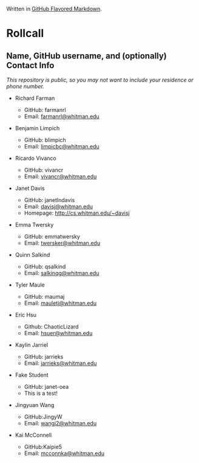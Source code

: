 
Written in [GitHub Flavored Markdown](https://help.github.com/articles/github-flavored-markdown).

Rollcall
========

Name, GitHub username, and (optionally) Contact Info
----------------------------------------------------

_This repository is public, so you may not want to include your residence or phone number._

* Richard Farman
  * GitHub: farmanrl
  * Email: farmanrl@whitman.edu

* Benjamin Limpich
  * GitHub: blimpich
  * Email: limpicbc@whitman.edu

* Ricardo Vivanco
  * GitHub: vivancr
  * Email: vivancr@whitman.edu

* Janet Davis
  * GitHub: janetlndavis
  * Email: davisj@whitman.edu
  * Homepage: http://cs.whitman.edu/~davisj
  
* Emma Twersky
  * GitHub: emmatwersky
  * Email: twersker@whitman.edu
  
* Quinn Salkind
  * GitHub: qsalkind
  * Email: salkinqg@whitman.edu
  
* Tyler Maule
  * GitHub: maumaj
  * Email: mauletj@whitman.edu

* Eric Hsu
  * Github: ChaoticLizard
  * Email: hsuer@whitman.edu

* Kaylin Jarriel
  * GitHub: jarrieks
  * Email: jarrieks@whitman.edu

* Fake Student
  * GitHub: janet-oea
  * This is a test!

* Jingyuan Wang
  * GitHub:JingyW
  * Email: wangj2@whitman.edu
  
* Kai McConnell
  * GitHub:Kaipie5
  * Email: mcconnka@whitman.edu
